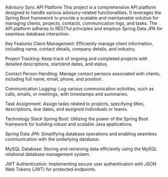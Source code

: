 
Advisory Sync API Platform
This project is a comprehensive API platform designed to handle various advisory-related functionalities. It leverages the Spring Boot framework to provide a scalable and maintainable solution for managing clients, projects, contacts, communication logs, and tasks. The API platform adheres to RESTful principles and employs Spring Data JPA for seamless database interaction.

Key Features
Client Management: Efficiently manage client information, including name, contact details, company details, and industry.

Project Tracking: Keep track of ongoing and completed projects with detailed descriptions, start/end dates, and status.

Contact Person Handling: Manage contact persons associated with clients, including full name, email, phone, and position.

Communication Logging: Log various communication activities, such as calls, emails, or meetings, with timestamps and summaries.

Task Assignment: Assign tasks related to projects, specifying titles, descriptions, due dates, and assigned individuals or teams.

Technology Stack
Spring Boot: Utilizing the power of the Spring Boot framework for building robust and scalable Java applications.

Spring Data JPA: Simplifying database operations and enabling seamless communication with the underlying database.

MySQL Database: Storing and retrieving data efficiently using the MySQL relational database management system.

JWT Authentication: Implementing secure user authentication with JSON Web Tokens (JWT) for protected endpoints.
